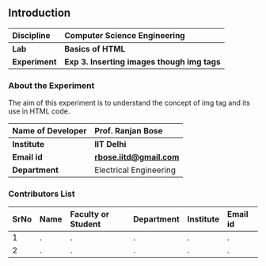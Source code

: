 ## Introduction


<b>Discipline | <b>Computer Science Engineering
:--|:--|
<b> Lab | <b> Basics of HTML
<b> Experiment|     <b> Exp 3. Inserting images though img tags



### About the Experiment 

The aim of this experiment is to understand the concept of img tag and its use in HTML code.

<b>Name of Developer | <b> Prof. Ranjan Bose
:--|:--|
<b> Institute | <b>  IIT Delhi
<b> Email id|     <b>  rbose.iitd@gmail.com
<b> Department |  Electrical Engineering

### Contributors List

SrNo | Name | Faculty or Student | Department| Institute | Email id
:--|:--|:--|:--|:--|:--|
1 | . | . | . | . | .
2 | . | . | . | . | .
